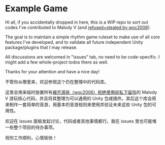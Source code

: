 # Example Game

Hi all, if you accidentally dropped in here, this is a WIP repo to sort out codes I've contributed to Malody V (and [refused+stealed by woc2006](https://twitter.com/LuiCat9/status/1572238679300800516)).

The goal is to maintain a simple rhythm game ruleset to make use of all core features I've developed, and to validate all future independent Unity package/plugins that I may release.

All discussions are welcomed in "issues" tab, no need to be code-specific. I might add a few whole-project todos there as well.

Thanks for your attention and have a nice day!

不管你从哪里来，欢迎参观这个仍在整理中的代码库。

这里会用来临时放置所有[被开源哥（woc2006）拒绝使用却私下留存](https://www.bilibili.com/read/cv18869815)的 Malody V 游玩核心代码，并且将其整理为可以通用的 Unity 包或插件。其后这个库会用来制作一套简单的音游，用基本的音游规则来使用并验证未来这些 Unity 包的可用性。

欢迎在 issues 面板发起讨论，代码或者其他事情都行。我在 issues 里也可能堆一些整个项目的待办事项。

祝你工作顺利，心情愉快！
